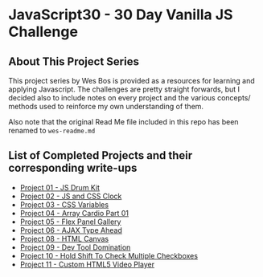 # JavaScript30 - 30 Day Vanilla JS Challenge

## About This Project Series

This project series by Wes Bos is provided as a resources for learning and applying Javascript. The challenges are pretty straight forwards, but I decided also to include notes on every project and the various concepts/ methods used to reinforce my own understanding of them.

Also note that the original Read Me file included in this repo has been renamed to `wes-readme.md`

## List of Completed Projects and their corresponding write-ups

- [Project 01 - JS Drum Kit](https://github.com/wilsonj806/JavaScript30/blob/master/01%20-%20JavaScript%20Drum%20Kit/)
- [Project 02 - JS and CSS Clock](https://github.com/wilsonj806/JavaScript30/blob/master/02%20-%20JS%20and%20CSS%20Clock)
- [Project 03 - CSS Variables](https://github.com/wilsonj806/JavaScript30/blob/master/03%20-%20CSS%20Variables)
- [Project 04 - Array Cardio Part 01](https://github.com/wilsonj806/JavaScript30/blob/master/04%20-%20Array%20Cardio%20Day%201)
- [Project 05 - Flex Panel Gallery](https://github.com/wilsonj806/JavaScript30/blob/master/05%20-%20Flex%20Panel%20Gallery)
- [Project 06 - AJAX Type Ahead](https://github.com/wilsonj806/JavaScript30/tree/master/06%20-%20Type%20Ahead)
- [Project 08 - HTML Canvas](https://github.com/wilsonj806/JavaScript30/tree/master/08%20-%20Fun%20with%20HTML5%20Canvas)
- [Project 09 - Dev Tool Domination](https://github.com/wilsonj806/JavaScript30/tree/master/09%20-%20Dev%20Tools%20Domination)
- [Project 10 - Hold Shift To Check Multiple Checkboxes](https://github.com/wilsonj806/JavaScript30/tree/master/10%20-%20Hold%20Shift%20and%20Check%20Checkboxes)
- [Project 11 - Custom HTML5 Video Player](https://github.com/wilsonj806/JavaScript30/tree/master/11%20-%20Custom%20Video%20Player)

